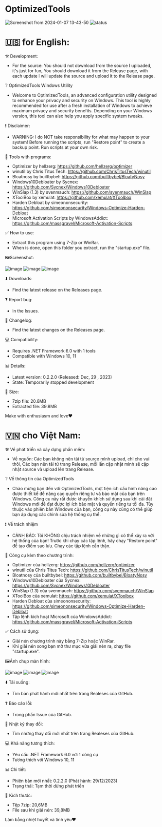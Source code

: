# OptimizedTools 
![Screenshot from 2024-01-07 13-43-50](https://github.com/NamGitHub2002/OptimizedTools/assets/120299835/282563d8-a156-4ea6-a5d7-e49afd2a8729)
![status](https://img.shields.io/badge/status-okay-blue)
# 🇺🇸 for English:

⚒️ Development:
- For the source: You should not download from the source I uploaded, it's just for fun, You should download it from the Release page, with each update I will update the source and upload it to the Release page.

❔ OptimizedTools Windows Utility

- Welcome to OptimizedTools, an advanced configuration utility designed to enhance your privacy and security on Windows. This tool is highly recommended for use after a fresh installation of Windows to achieve maximum privacy and security benefits. Depending on your Windows version, this tool can also help you apply specific system tweaks.

❗ Disclaimer:
- WARNING: I do NOT take responsibility for what may happen to your system! Before running the scripts, run "Restore point" to create a backup point. Run scripts at your own risk.

💾 Tools with programs:
- Optimizer by hellzerg: https://github.com/hellzerg/optimizer
- winutil by Chris Titus Tech: https://github.com/ChrisTitusTech/winutil
- Bloatnosy by builtbybel: https://github.com/builtbybel/BloatyNosy
- Windows10Debloater by Sycnex: https://github.com/Sycnex/Windows10Debloater
- WinSlap (1.3) by svenmauch: https://github.com/svenmauch/WinSlap
- XToolBox by xemulat: https://github.com/xemulat/XToolbox
- Harden Debloat by simeononsecurity: https://github.com/simeononsecurity/Windows-Optimize-Harden-Debloat
- Microsoft Activation Scripts by WindowsAddict: https://github.com/massgravel/Microsoft-Activation-Scripts

✅ How to use:
- Extract this program using 7-Zip or WinRar.
- When is done, open this folder you extract, run the "startup.exe" file.

🖼Screenshot:

![image](https://github.com/NamGitHub2002/All-in-one-Tools-by-Nam/assets/120299835/41f40386-8267-4101-bc3a-bafa07f9e08e)
![image](https://github.com/NamGitHub2002/All-in-one-Tools-by-Nam/assets/120299835/3a750537-a59a-439e-8076-05bbf1353cbf)
![image](https://github.com/NamGitHub2002/All-in-one-Tools-by-Nam/assets/120299835/c6cb8bc3-5d1d-4f6a-bbe4-d70a91cd4cda)

⬇️ Downloads:
- Find the latest release on the Releases page.

❓ Report bug:
- In the Issues.

📰 Changelog:
- Find the latest changes on the Releases page.

💻 Compatibility:
- Requires .NET Framework 6.0 with 1 tools
- Compatible with Windows 10, 11

📊 Details:
- Latest version: 0.2.2.0 (Released: Dec, 29 , 2023)
- State: Temporarily stopped development

📶 Size:
- 7zip file: 20.6MB
- Extracted file: 39.8MB

Make with enthusiasm and love❤️

# 🇻🇳 cho Việt Nam:

⚒️ Về phát triển và xây dựng phần mềm:
- Về nguồn: Các bạn không nên tải từ source mình upload, chỉ cho vui thôi, Các bạn nên tải từ trang Release, mỗi lần cập nhật mình sẽ cập nhật source và upload lên trang Release.

❔ Về thông tin của OptimizedTools

- Chào mừng bạn đến với OptimizedTools, một tiện ích cấu hình nâng cao được thiết kế để nâng cao quyền riêng tư và bảo mật của bạn trên Windows. Công cụ này rất được khuyến khích sử dụng sau khi cài đặt Windows mới để đạt được lợi ích bảo mật và quyền riêng tư tối đa. Tùy thuộc vào phiên bản Windows của bạn, công cụ này cũng có thể giúp bạn áp dụng các chỉnh sửa hệ thống cụ thể.

❗ Về trách nhiệm
- CẢNH BÁO: Tôi KHÔNG chịu trách nhiệm về những gì có thể xảy ra với hệ thống của bạn! Trước khi chạy các tập lệnh, hãy chạy "Restore point" để tạo điểm sao lưu. Chạy các tập lệnh cẩn thận.

💾 Công cụ kèm theo chương trình:
- Optimizer của hellzerg: https://github.com/hellzerg/optimizer
- winutil của Chris Titus Tech: https://github.com/ChrisTitusTech/winutil
- Bloatnosy của builtbybel: https://github.com/builtbybel/BloatyNosy
- Windows10Debloater của Sycnex: https://github.com/Sycnex/Windows10Debloater
- WinSlap (1.3) của svenmauch: https://github.com/svenmauch/WinSlap
- XToolBox của xemulat: https://github.com/xemulat/XToolbox
- Harden Debloat của simeononsecurity: https://github.com/simeononsecurity/Windows-Optimize-Harden-Debloat
- Tập lệnh kích hoạt Microsoft của WindowsAddict: https://github.com/massgravel/Microsoft-Activation-Scripts

✅ Cách sử dụng:
- Giải nén chương trình này bằng 7-Zip hoặc WinRar.
- Khi giải nén xong bạn mở thư mục vừa giải nén ra, chạy file "startup.exe".

🖼Ảnh chụp màn hình:

![image](https://github.com/NamGitHub2002/All-in-one-Tools-by-Nam/assets/120299835/41f40386-8267-4101-bc3a-bafa07f9e08e)
![image](https://github.com/NamGitHub2002/All-in-one-Tools-by-Nam/assets/120299835/3a750537-a59a-439e-8076-05bbf1353cbf)
![image](https://github.com/NamGitHub2002/All-in-one-Tools-by-Nam/assets/120299835/c6cb8bc3-5d1d-4f6a-bbe4-d70a91cd4cda)

⬇️ Tải xuống:
- Tìm bản phát hành mới nhất trên trang Realeses của GitHub.

❓ Báo cáo lỗi:
- Trong phần Issue của GitHub.

📰 Nhật ký thay đổi:
- Tìm những thay đổi mới nhất trên trang Realeses của GitHub.

💻 Khả năng tương thích:
- Yêu cầu .NET Framework 6.0 với 1 công cụ
- Tương thích với Windows 10, 11

📊 Chi tiết:
- Phiên bản mới nhất: 0.2.2.0 (Phát hành: 29/12/2023)
- Trạng thái: Tạm thời dừng phát triển

📶 Kích thước:
- Tệp 7zip: 20,6MB
- File sau khi giải nén: 39,8MB

Làm bằng nhiệt huyết và tình yêu❤️
